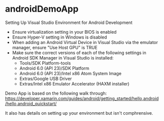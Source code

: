 # androidDemoApp

Setting Up Visual Studio Environment for Android Development
- Ensure virtualization setting in your BIOS is enabled
- Ensure Hyper-V setting in Windows is disabled
- When adding an Android Virtual Device in Visual Studio via the emulator manager, ensure "Use Host GPU" is TRUE
- Make sure the correct versions of each of the following settings in Android SDK Manager in Visual Studio is installed:
  - Tools/SDK Platform-tools
  - Android 6.0 (API 23)/SDK Platform
  - Android 6.0 (API 23)/Intel x86 Atom System Image
  - Extras/Google USB Driver
  - Extras/Intel x86 Emulator Accelerator (HAXM installer)

Demo App is based on the following walk through: https://developer.xamarin.com/guides/android/getting_started/hello,android/hello,android_quickstart/

It also has details on setting up your environment but isn't comphrensive.
